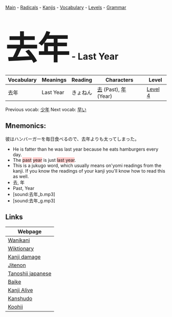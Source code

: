 <style> bigfont {font-size: 100px}</style>
[Main](../README.md) -
[Radicals](../radicals.md) -
[Kanjis](../kanjis.md) -
[Vocabulary](../vocabulary.md) -
[Levels](../levels.md) -
[Grammar](../grammar.md)
# <bigfont> 去年</bigfont> - Last Year 

| Vocabulary | Meanings | Reading | Characters | Level |
| --- | --- | --- | --- | --- |
| 去年 | Last Year | きょねん |  [去](../kanjis/去.md) (Past), [年](../kanjis/年.md) (Year) | [Level 4](../levels/wk_level4.md) |

Previous vocab: [少年](少年.md) Next vocab: [早い](早い.md) 

## Mnemonics:
彼はハンバーガーを毎日食べるので、去年よりも太ってしまった。
* He is fatter than he was last year because he eats hamburgers every day.
* The <span style="background-color:#ffcccb"> past</span> <span style="background-color:#ffcccb"> year</span> is just <span style="background-color:#ffcccb"> last year</span>.
* This is a jukugo word, which usually means on'yomi readings from the kanji. If you know the readings of your kanji you'll know how to read this as well.
* 去, 年
* Past, Year
* [sound:去年_b.mp3]
* [sound:去年_g.mp3]


## Links 

| Webpage |
| --- |
| [Wanikani          ](https://www.wanikani.com/kanji/去年) |
| [Wiktionary        ](https://en.wiktionary.org/wiki/去年) |
| [Kanji damage      ](http://www.kanjidamage.com/kanji/search?utf8=✓&q=去年) |
| [Jitenon           ](https://jitenon.com/kanji/去年) |
| [Tanoshii japanese ](https://www.tanoshiijapanese.com/dictionary/kanji.cfm?k=去年) |
| [Baike             ](https://baike.baidu.com/item/去年) |
| [Kanji Alive       ](https://app.kanjialive.com/去年) |
| [Kanshudo          ](https://www.kanshudo.com/searchmn?q=去年) |
| [Koohii            ](https://kanji.koohii.com/study/kanji/去年) |
